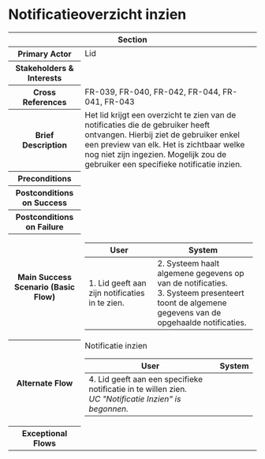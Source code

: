 # Notificatieoverzicht inzien
<table> 
    <thead>
        <tr>
            <th scope="col" colspan="2">Section</th>
        </tr>
    </thead>
    <tbody>
        <tr>
            <th scope="row">Primary Actor</th>
            <td>Lid</td>
        </tr>
        <tr>
            <th scope="row">Stakeholders & Interests</th>
            <td></td>
        </tr>
        <tr>
            <th scope="row">Cross References</th>
            <td>FR-039, FR-040, FR-042, FR-044, FR-041, FR-043</td>
        </tr>
        <tr>
            <th scope="row">Brief Description</th>
            <td>
                Het lid krijgt een overzicht te zien van de notificaties die de gebruiker heeft ontvangen. Hierbij ziet de gebruiker enkel een preview van elk. Het is zichtbaar welke nog niet zijn ingezien. Mogelijk zou de gebruiker een specifieke notificatie inzien. 
            </td>
        </tr>
        <tr>
            <th scope="row">Preconditions</th>
            <td></td>
        </tr>
        <tr>
            <th scope="row">Postconditions on Success</th>
            <td></td>
        </tr>
        <tr>
            <th scope="row">Postconditions on Failure</th>
            <td></td>
        </tr>
        <tr>
            <th scope="row">Main Success Scenario (Basic Flow)</th>
            <td>
                <table>
                    <thead>
                        <tr>
                            <th scope="col">User</th>
                            <th scope="col">System</th>
                        </tr>
                    </thead>
                    <tbody>
                        <tr>
                            <td>
                                1. Lid geeft aan zijn notificaties in te zien.<br>
                            </td>
                            <td>
                                2. Systeem haalt algemene gegevens op van de notificaties.<br>
                                3. Systeem presenteert toont de algemene gegevens van de opgehaalde notificaties.<br>
                            </td>
                        </tr>
                    </tbody>
                </table>
            </td>
        </tr>
        <tr>
            <th scope="row">Alternate Flow</th>
            <td>
                <div>Notificatie inzien</div>           
                <table>
                    <thead>
                        <tr>
                            <th scope="col">User</th>
                            <th scope="col">System</th>
                        </tr>
                    </thead>
                    <tbody> 
                        <tr>
                            <td>
                                4. Lid geeft aan een specifieke notificatie in te willen zien.<br>
                                <em>UC "Notificatie Inzien" is begonnen.</em>
                            </td>
                            <td></td>
                        </tr>
                    </tbody>
                </table>
            </td>
        </tr>
        <tr>
            <th scope="row">Exceptional Flows</th>
            <td>
            </td>
        </tr>
    </tbody>
</table>
